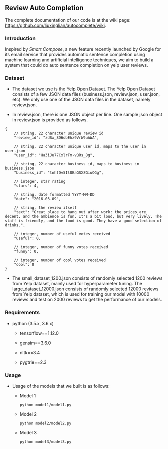 ## Review Auto Completion

The complete documentation of our code is at the wiki page: https://github.com/liuxinglian/autocomplete/wiki.

### Introduction

Inspired by *Smart Compose*, a new feature recently launched by Google for its email service that provides automatic sentence completion using machine learning and artificial intelligence techniques, we aim to build a system that could do auto sentence completion on yelp user reviews.

<!--
##### Team members: 
Haiyang Huang (hyhuang), Xinglian Liu (xinglian), Yuanhang Luo (royluo), Yuzhou Mao (myz)
-->

### Dataset

  * The dataset we use is the [Yelp Open Dataset](https://www.yelp.com/dataset). The Yelp Open Dataset consists of a few JSON data files (business.json, review.json, user.json, etc). We only use one of the JSON data files in the dataset, namely review.json. 

  * In review.json, there is one JSON object per line. One sample json object in review.json is provided as follows.

```
{
    // string, 22 character unique review id
    "review_id": "zdSx_SD6obEhz9VrW9uAWA",

    // string, 22 character unique user id, maps to the user in user.json
    "user_id": "Ha3iJu77CxlrFm-vQRs_8g",

    // string, 22 character business id, maps to business in business.json
    "business_id": "tnhfDv5Il8EaGSXZGiuQGg",

    // integer, star rating
    "stars": 4,

    // string, date formatted YYYY-MM-DD
    "date": "2016-03-09",

    // string, the review itself
    "text": "Great place to hang out after work: the prices are decent, and the ambience is fun. It's a bit loud, but very lively. The staff is friendly, and the food is good. They have a good selection of drinks.",

    // integer, number of useful votes received
    "useful": 0,

    // integer, number of funny votes received
    "funny": 0,

    // integer, number of cool votes received
    "cool": 0
}
```
* The small_dataset_1200.json consists of randomly selected 1200 reviews from Yelp dataset, mainly used for hyperparameter tuning. The large_dataset_12000.json consists of randomly selected 12000 reviews from Yelp dataset, which is used for training our model with 10000 reviews and test on 2000 reviews to get the performance of our models.

### Requirements

  * python (3.5.x, 3.6.x)
  
    * tensorflow==1.12.0
    
    * gensim==3.6.0
    
    * nltk==3.4
    
    * pygtrie==2.3

### Usage

  * Usage of the models that we built is as follows:
  
    * Model 1
    
      ```shell
      python model1/model1.py
      ```
  
    * Model 2
  
      ```shell
      python model2/model2.py
      ```

    * Model 3

      ```shell
      python model3/model3.py
      ```
